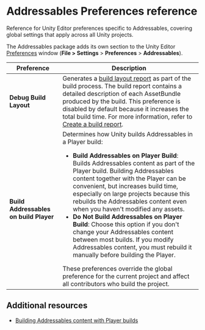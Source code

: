 # Addressables Preferences reference

Reference for Unity Editor preferences specific to Addressables, covering global settings that apply across all Unity projects.

The Addressables package adds its own section to the Unity Editor [Preferences](xref:Preferences) window (**File &gt; Settings** &gt; **Preferences** &gt; **Addressables**).

|**Preference**|**Description**|
|---|---|
|__Debug Build Layout__| Generates a [build layout report](xref:addressables-build-layout-report) as part of the build process. The build report contains a detailed description of each AssetBundle produced by the build. This preference is disabled by default because it increases the total build time. For more information, refer to [Create a build report](BuildLayoutReport.md).|
|__Build Addressables on build Player__|Determines how Unity builds Addressables in a Player build: <ul><li>**Build Addressables on Player Build**: Builds Addressables content as part of the Player build. Building Addressables content together with the Player can be convenient, but increases build time, especially on large projects because this rebuilds the Addressables content even when you haven't modified any assets.</li><li>**Do Not Build Addressables on Player Build**: Choose this option if you don't change your Addressables content between most builds. If you modify Addressables content, you must rebuild it manually before building the Player.</li></ul>These preferences override the global preference for the current project and affect all contributors who build the project.|

## Additional resources

* [Building Addressables content with Player builds](build-player-builds.md)